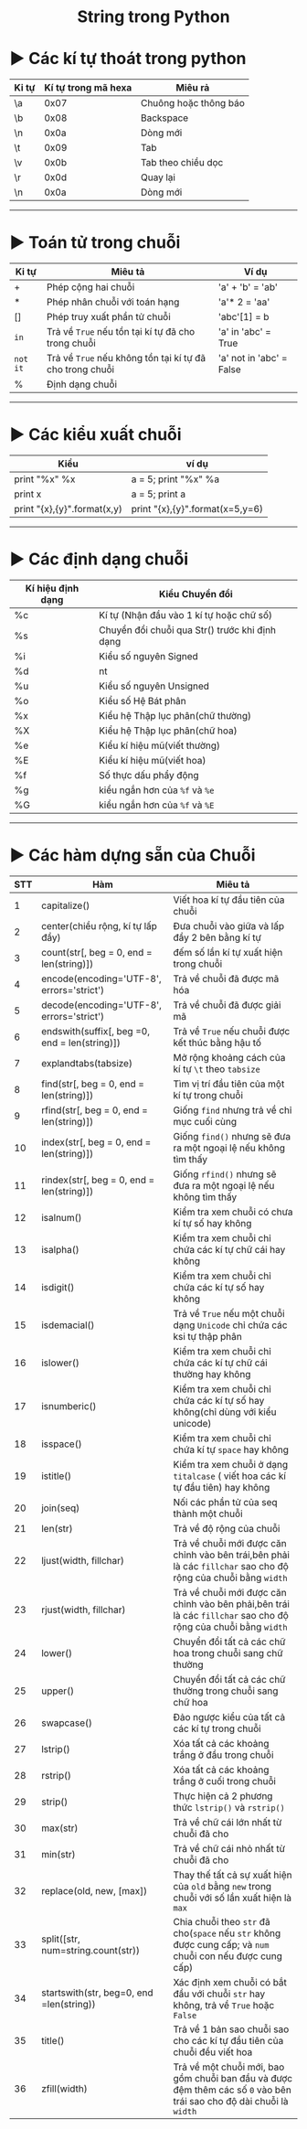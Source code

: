 <h1 align="center"> String trong Python </h1>



# ▶ Các kí tự thoát trong python

| Ki tự | Kí tự trong mã hexa | Miêu rả |
|-------|---------------------|---------|
| \a | 0x07 | Chuông hoặc thông báo | 
| \b | 0x08 | Backspace |
| \n | 0x0a | Dòng mới |
| \t | 0x09 | Tab |
| \v | 0x0b | Tab theo chiều dọc |
| \r | 0x0d | Quay lại |
| \n | 0x0a | Dòng mới | 

----


# ▶ Toán tử trong chuỗi

| Ki tự | Miêu tả | Ví dụ |
|-------|---------------------|---------|
| + | Phép cộng hai chuỗi | 'a' + 'b' = 'ab' | 
| * | Phép nhân chuỗi với toán hạng | 'a'* 2 = 'aa' |
| [] | Phép truy xuất phần tử chuỗi | 'abc'[1] = b |
| `in` | Trả về `True` nếu tồn tại kí tự đã cho trong chuỗi | 'a' in 'abc' = True |
| `not it` | Trả về `True` nếu không tồn tại kí tự đã cho trong chuỗi | 'a' not in 'abc' = False |
| % | Định dạng chuỗi | |

----


# ▶ Các kiểu xuất chuỗi

| Kiểu | ví dụ|
|-------|-----|
| print "%x" %x | a = 5; print "%x" %a|
| print x | a = 5; print a|
| print "{x},{y}".format(x,y) | print "{x},{y}".format(x=5,y=6)|

----


# ▶ Các định dạng chuỗi

| Kí hiệu định dạng | Kiểu Chuyển đổi |
|-------------------|-----------------|
| %c | Kí tự (Nhận đầu vào 1 kí tự hoặc chữ số) |
| %s | Chuyển đổi chuỗi qua Str() trước khi định dạng |
| %i| Kiểu số nguyên Signed |
| %d | nt |
| %u | Kiểu số nguyên Unsigned |
| %o | Kiểu số Hệ Bát phân |
| %x | Kiểu hệ Thập lục phân(chữ thường) |
| %X | Kiểu hệ Thập lục phân(chữ hoa) |
| %e | Kiểu kí hiệu mũ(viết thường) |
| %E | Kiểu kí hiệu mũ(viết hoa) |
| %f | Số thực dấu phẩy động |
| %g | kiểu ngắn hơn của `%f` và `%e` |
| %G | kiểu ngắn hơn của `%f` và `%E` |

----


# ▶ Các hàm dựng sẵn của Chuỗi
| STT | Hàm | Miêu tả |
|-----|-----|-----|
| 1 | capitalize() | Viết hoa kí tự đầu tiên của chuỗi |
| 2 | center(chiều rộng, kí tự lấp đầy) | Đưa chuỗi vào giữa và lấp đầy 2 bên bằng kí tự |
| 3 | count(str[, beg = 0, end = len(string)]) | đếm số lần kí tự xuất hiện trong chuỗi |
| 4 | encode(encoding='UTF-8', errors='strict') | Trả về chuỗi đã được mã hóa |
| 5 | decode(encoding='UTF-8', errors='strict') | Trả về chuỗi đã được giải mã |
| 6 | endswith(suffix[, beg =0, end =  len(string)]) | Trả về `True` nếu chuỗi được kết thúc bằng hậu tố |
| 7 | explandtabs(tabsize) | Mở rộng khoảng cách của kí tự `\t` theo `tabsize` |
| 8 | find(str[, beg = 0, end = len(string)]) | Tìm vị trí đầu tiên của một kí tự trong chuỗi |
| 9 | rfind(str[, beg = 0, end = len(string)]) | Giống `find` nhưng trả về chỉ mục cuối cùng |
| 10 | index(str[, beg = 0, end = len(string)]) | Giống `find()` nhưng sẽ đưa ra một ngoại lệ nếu không tìm thấy|
| 11 | rindex(str[, beg = 0, end = len(string)]) | Giống `rfind()` nhưng sẽ đưa ra một ngoại lệ nếu không tìm thấy|
| 12 | isalnum() | Kiểm tra xem chuỗi có chưa kí tự số hay không |
| 13 | isalpha() | Kiểm tra xem chuỗi chỉ chứa các kí tự chữ cái hay không |
| 14 | isdigit() | Kiểm tra xem chuỗi chỉ chứa các kí tự số hay không |
| 15 | isdemacial() | Trả về `True` nếu một chuỗi dạng `Unicode` chỉ chứa các ksi tự thập phân |
| 16 | islower() | Kiểm tra xem chuỗi chỉ chứa các kí tự chữ cái thường hay không |
| 17 | isnumberic() | Kiểm tra xem chuỗi chỉ chứa các kí tự số hay không(chỉ dùng với kiểu unicode) |
| 18 | isspace() | Kiểm tra xem chuỗi chỉ chứa kí tự `space` hay không |
| 19 | istitle() | Kiểm tra xem chuỗi ở dạng `titalcase` ( viết hoa các kí tự đầu tiên) hay không |
| 20 | join(seq) | Nối các phần tử của seq thành một chuỗi |
| 21 | len(str) | Trả về độ rộng của chuỗi |
| 22 | ljust(width, fillchar) | Trả về chuỗi mới được căn chỉnh vào bên trái,bên phải là các `fillchar` sao cho độ rộng của chuỗi bằng `width` |
| 23 | rjust(width, fillchar) | Trả về chuỗi mới được căn chỉnh vào bên phải,bên trái là các `fillchar` sao cho độ rộng của chuỗi bằng `width` |
| 24 | lower() | Chuyển đổi tất cả các chữ hoa trong chuỗi sang chữ thường |
| 25 | upper() | Chuyển đổi tất cả các chữ thường trong chuỗi sang chữ hoa |
| 26 | swapcase() | Đảo ngược kiểu của tất cả các kí tự trong chuỗi |
| 27 | lstrip() | Xóa tất cả các khoảng trắng ở đầu trong chuỗi |
| 28 | rstrip() | Xóa tất cả các khoảng trắng ở cuối trong chuỗi |
| 29 | strip() | Thực hiện cả 2 phương thức `lstrip()` và `rstrip()` |
| 30 | max(str) | Trả về chữ cái lớn nhất từ chuỗi đã cho |
| 31 | min(str) | Trả về chữ cái nhỏ nhất từ chuỗi đã cho |
| 32 | replace(old, new, [max]) | Thay thế tất cả sự xuất hiện của `old` bằng `new` trong chuỗi với số lần xuất hiện là `max` |
| 33 | split([str, num=string.count(str)) | Chia chuỗi theo `str` đã cho(`space` nếu `str` không được cung cấp; và `num` chuỗi con nếu được cung cấp) |
| 34 | startswith(str, beg=0, end =len(string)) | Xác định xem chuỗi có bắt đầu với chuỗi `str` hay không, trả về `True` hoặc `False` |
| 35 | title() | Trả về 1 bản sao chuỗi sao cho các kí tự đầu tiên của chuỗi đều viết hoa |
| 36 | zfill(width) | Trả về một chuỗi mới, bao gồm chuỗi ban đầu và được đệm thêm các số `0` vào bên trái sao cho độ dài chuỗi là `width` |



